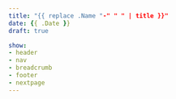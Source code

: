 ```yaml
---
title: "{{ replace .Name "-" " " | title }}"
date: {{ .Date }}
draft: true

show:
- header
- nav
- breadcrumb
- footer
- nextpage
---
```


